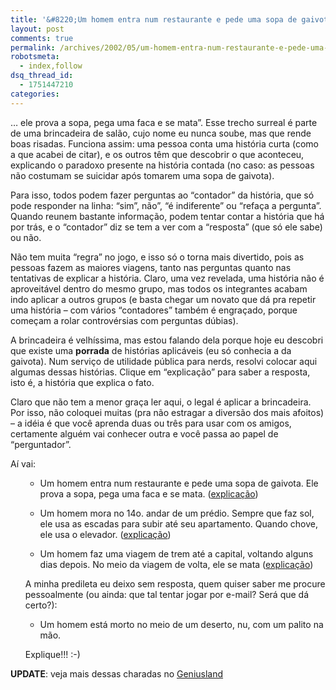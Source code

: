 ```yaml
---
title: '&#8220;Um homem entra num restaurante e pede uma sopa de gaivota&#8230;&#8221;'
layout: post
comments: true
permalink: /archives/2002/05/um-homem-entra-num-restaurante-e-pede-uma-sopa-de-gaivota.html
robotsmeta:
  - index,follow
dsq_thread_id:
  - 1751447210
categories:
---
```

&#8230; ele prova a sopa, pega uma faca e se mata&#8221;. Esse trecho surreal é parte de uma brincadeira de salão, cujo nome eu nunca soube, mas que rende boas risadas. Funciona assim: uma pessoa conta uma história curta (como a que acabei de citar), e os outros têm que descobrir o que aconteceu, explicando o paradoxo presente na história contada (no caso: as pessoas não costumam se suicidar após tomarem uma sopa de gaivota).

Para isso, todos podem fazer perguntas ao &#8220;contador&#8221; da história, que só pode responder na linha: &#8220;sim&#8221;, não&#8221;, &#8220;é indiferente&#8221; ou &#8220;refaça a pergunta&#8221;. Quando reunem bastante informação, podem tentar contar a história que há por trás, e o &#8220;contador&#8221; diz se tem a ver com a &#8220;resposta&#8221; (que só ele sabe) ou não.

Não tem muita &#8220;regra&#8221; no jogo, e isso só o torna mais divertido, pois as pessoas fazem as maiores viagens, tanto nas perguntas quanto nas tentativas de explicar a história. Claro, uma vez revelada, uma história não é aproveitável dentro do mesmo grupo, mas todos os integrantes acabam indo aplicar a outros grupos (e basta chegar um novato que dá pra repetir uma história &#8211; com vários &#8220;contadores&#8221; também é engraçado, porque começam a rolar controvérsias com perguntas dúbias).

A brincadeira é velhíssima, mas estou falando dela porque hoje eu descobri que existe uma **porrada** de histórias aplicáveis (eu só conhecia a da gaivota). Num serviço de utilidade pública para nerds, resolvi colocar aqui algumas dessas histórias. Clique em &#8220;explicação&#8221; para saber a resposta, isto é, a história que explica o fato.

Claro que não tem a menor graça ler aqui, o legal é aplicar a brincadeira. Por isso, não coloquei muitas (pra não estragar a diversão dos mais afoitos) &#8211; a idéia é que você aprenda duas ou três para usar com os amigos, certamente alguém vai conhecer outra e você passa ao papel de &#8220;perguntador&#8221;.

Aí vai:<ul class=mensagem>

*   Um homem entra num restaurante e pede uma sopa de gaivota. Ele prova a sopa, pega uma faca e se mata. (<a href=# onclick="alert('O homem estava num cruzeiro com sua mulher, quando uma explosão afundou o navio e o cegou. Ele foi resgatado por um grupo num bote. O grupo afirmava que sua mulher havia falecido. Eles ficaram com fome, e tudo o que tinham pra comer era o cadáver da mulher. Como o homem estava cego, disseram a ele que o que comiam era uma sopa de gaivota. Em terra firme, ele foi ao restaurante, e, ao provar a verdadeira sopa de gaivota, deduziu o ocorrido e suicidou-se.')">explicação</a>)
*   Um homem mora no 14o. andar de um prédio. Sempre que faz sol, ele usa as escadas para subir até seu apartamento. Quando chove, ele usa o elevador. (<a href=# onclick="alert('O homem era um anão, e não alcançava os botões do elevador. Em dias chuvosos, ele lembrava de trazer o guarda-chuva quando saía, e usava-o para apertar os botões. Em dias de sol, era obrigado a usar a escada.')">explicação</a>)
*   Um homem faz uma viagem de trem até a capital, voltando alguns dias depois. No meio da viagem de volta, ele se mata (<a href=# onclick="alert('O homem era cego. Ele foi à cidade fazer uma cirurgia pra curar a cegueira. Na viagem de volta, ele passou por um túnel longo, e pensou que estava cego novamente, ficou revoltado e se matou.')">explicação</a>)</ul>
A minha predileta eu deixo sem resposta, quem quiser saber me procure pessoalmente (ou ainda: que tal tentar jogar por e-mail? Será que dá certo?):<ul class=mensagem>

*   Um homem está morto no meio de um deserto, nu, com um palito na mão.</ul>
Explique!!! :-)

**UPDATE**: veja mais dessas charadas no [Geniusland][1]

 [1]: http://geniusbr.tripod.com/enigmas.html